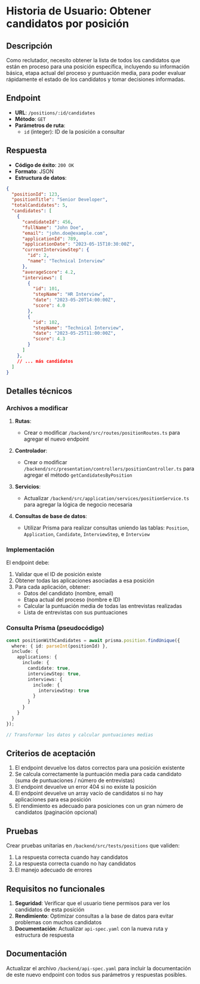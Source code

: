 # Historia de Usuario: Obtener candidatos por posición

## Descripción
Como reclutador, necesito obtener la lista de todos los candidatos que están en proceso para una posición específica, incluyendo su información básica, etapa actual del proceso y puntuación media, para poder evaluar rápidamente el estado de los candidatos y tomar decisiones informadas.

## Endpoint
- **URL**: `/positions/:id/candidates`
- **Método**: `GET`
- **Parámetros de ruta**:
  - `id` (integer): ID de la posición a consultar

## Respuesta
- **Código de éxito**: `200 OK`
- **Formato**: JSON
- **Estructura de datos**:
```json
{
  "positionId": 123,
  "positionTitle": "Senior Developer",
  "totalCandidates": 5,
  "candidates": [
    {
      "candidateId": 456,
      "fullName": "John Doe",
      "email": "john.doe@example.com",
      "applicationId": 789,
      "applicationDate": "2023-05-15T10:30:00Z",
      "currentInterviewStep": {
        "id": 2,
        "name": "Technical Interview"
      },
      "averageScore": 4.2,
      "interviews": [
        {
          "id": 101,
          "stepName": "HR Interview",
          "date": "2023-05-20T14:00:00Z",
          "score": 4.0
        },
        {
          "id": 102,
          "stepName": "Technical Interview",
          "date": "2023-05-25T11:00:00Z",
          "score": 4.3
        }
      ]
    },
    // ... más candidatos
  ]
}
```

## Detalles técnicos

### Archivos a modificar
1. **Rutas**:
   - Crear o modificar `/backend/src/routes/positionRoutes.ts` para agregar el nuevo endpoint

2. **Controlador**:
   - Crear o modificar `/backend/src/presentation/controllers/positionController.ts` para agregar el método `getCandidatesByPosition`

3. **Servicios**:
   - Actualizar `/backend/src/application/services/positionService.ts` para agregar la lógica de negocio necesaria

4. **Consultas de base de datos**:
   - Utilizar Prisma para realizar consultas uniendo las tablas: `Position`, `Application`, `Candidate`, `InterviewStep`, e `Interview`

### Implementación
El endpoint debe:
1. Validar que el ID de posición existe
2. Obtener todas las aplicaciones asociadas a esa posición
3. Para cada aplicación, obtener:
   - Datos del candidato (nombre, email)
   - Etapa actual del proceso (nombre e ID)
   - Calcular la puntuación media de todas las entrevistas realizadas
   - Lista de entrevistas con sus puntuaciones

### Consulta Prisma (pseudocódigo)
```typescript
const positionWithCandidates = await prisma.position.findUnique({
  where: { id: parseInt(positionId) },
  include: {
    applications: {
      include: {
        candidate: true,
        interviewStep: true,
        interviews: {
          include: {
            interviewStep: true
          }
        }
      }
    }
  }
});

// Transformar los datos y calcular puntuaciones medias
```

## Criterios de aceptación
1. El endpoint devuelve los datos correctos para una posición existente
2. Se calcula correctamente la puntuación media para cada candidato (suma de puntuaciones / número de entrevistas)
3. El endpoint devuelve un error 404 si no existe la posición
4. El endpoint devuelve un array vacío de candidatos si no hay aplicaciones para esa posición
5. El rendimiento es adecuado para posiciones con un gran número de candidatos (paginación opcional)

## Pruebas
Crear pruebas unitarias en `/backend/src/tests/positions` que validen:
1. La respuesta correcta cuando hay candidatos
2. La respuesta correcta cuando no hay candidatos
3. El manejo adecuado de errores

## Requisitos no funcionales
1. **Seguridad**: Verificar que el usuario tiene permisos para ver los candidatos de esta posición
2. **Rendimiento**: Optimizar consultas a la base de datos para evitar problemas con muchos candidatos
3. **Documentación**: Actualizar `api-spec.yaml` con la nueva ruta y estructura de respuesta

## Documentación
Actualizar el archivo `/backend/api-spec.yaml` para incluir la documentación de este nuevo endpoint con todos sus parámetros y respuestas posibles. 